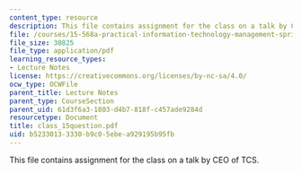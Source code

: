 ```yaml
---
content_type: resource
description: This file contains assignment for the class on a talk by CEO of TCS.
file: /courses/15-568a-practical-information-technology-management-spring-2005/b52330133330b9c05ebea929195b95fb_class_15question.pdf
file_size: 30825
file_type: application/pdf
learning_resource_types:
- Lecture Notes
license: https://creativecommons.org/licenses/by-nc-sa/4.0/
ocw_type: OCWFile
parent_title: Lecture Notes
parent_type: CourseSection
parent_uid: 61d3f6a3-1803-d4b7-818f-c457ade9284d
resourcetype: Document
title: class_15question.pdf
uid: b5233013-3330-b9c0-5ebe-a929195b95fb
---
```

This file contains assignment for the class on a talk by CEO of TCS.
